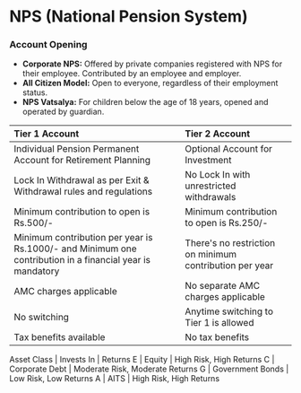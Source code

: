 # NPS (National Pension System)

### Account Opening
- **Corporate NPS:** Offered by private companies registered with NPS for their employee. Contributed by an employee and employer.
- **All Citizen Model:** Open to everyone, regardless of their employment status.
- **NPS Vatsalya:** For children below the age of 18 years, opened and operated by guardian.

**Tier 1 Account** | **Tier 2 Account**
:--- | :---
Individual Pension Permanent Account for Retirement Planning | Optional Account for Investment 
Lock In Withdrawal as per Exit & Withdrawal rules and regulations | No Lock In with unrestricted withdrawals
Minimum contribution to open is Rs.500/- | Minimum contribution to open is Rs.250/-
Minimum contribution per year is Rs.1000/- and Minimum one contribution in a financial year is mandatory | There's no restriction on minimum contribution per year
AMC charges applicable | No separate AMC charges applicable
No switching | Anytime switching to Tier 1 is allowed
Tax benefits available | No tax benefits

Asset Class | Invests In | Returns
E | Equity | High Risk, High Returns
C | Corporate Debt | Moderate Risk, Moderate Returns
G | Government Bonds | Low Risk, Low Returns
A | AITS | High Risk, High Returns

